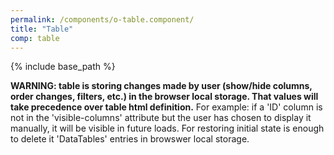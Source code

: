 ```yaml
---
permalink: /components/o-table.component/
title: "Table"
comp: table
---
```


{% include base_path %}

**WARNING: table is storing changes made by user (show/hide columns, order changes, filters, etc.) in the browser local storage. That values will take precedence over table html definition.**
For example: if a 'ID' column is not in the 'visible-columns' attribute but the user has chosen to display it manually, it will be visible in future loads. For restoring initial state is enough to delete it 'DataTables' entries in browswer local storage.
